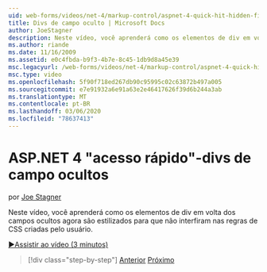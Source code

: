 ```yaml
---
uid: web-forms/videos/net-4/markup-control/aspnet-4-quick-hit-hidden-field-divs
title: Divs de campo oculto | Microsoft Docs
author: JoeStagner
description: Neste vídeo, você aprenderá como os elementos de div em volta dos campos ocultos agora são estilizados para que não interfiram nas regras de CSS criadas pelo usuário.
ms.author: riande
ms.date: 11/16/2009
ms.assetid: e0c4fbda-b9f3-4b7e-8c45-1db9d8a45e39
msc.legacyurl: /web-forms/videos/net-4/markup-control/aspnet-4-quick-hit-hidden-field-divs
msc.type: video
ms.openlocfilehash: 5f90f718ed267db90c95995c02c63872b497a005
ms.sourcegitcommit: e7e91932a6e91a63e2e46417626f39d6b244a3ab
ms.translationtype: MT
ms.contentlocale: pt-BR
ms.lasthandoff: 03/06/2020
ms.locfileid: "78637413"
---
```

# <a name="aspnet-4-quick-hit---hidden-field-divs"></a>ASP.NET 4 "acesso rápido"-divs de campo ocultos

por [Joe Stagner](https://github.com/JoeStagner)

Neste vídeo, você aprenderá como os elementos de div em volta dos campos ocultos agora são estilizados para que não interfiram nas regras de CSS criadas pelo usuário.

[&#9654;Assistir ao vídeo (3 minutos)](https://channel9.msdn.com/Blogs/ASP-NET-Site-Videos/aspnet-4-quick-hit-hidden-field-divs)

> [!div class="step-by-step"]
> [Anterior](aspnet-4-quick-hit-tableless-menu-control.md)
> [Próximo](aspnet-4-quick-hit-disabled-control-styling.md)
